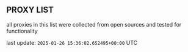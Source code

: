 ## PROXY LIST

all proxies in this list were collected from open sources and tested for functionality

last update: `2025-01-26 15:36:02.652495+00:00` UTC